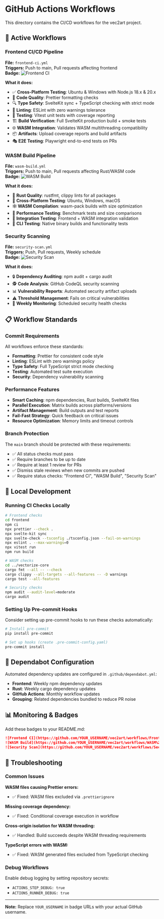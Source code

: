 # GitHub Actions Workflows

This directory contains the CI/CD workflows for the vec2art project.

## 🚀 Active Workflows

### Frontend CI/CD Pipeline
**File:** `frontend-ci.yml`  
**Triggers:** Push to main, Pull requests affecting frontend  
**Badge:** ![Frontend CI](https://github.com/YOUR_USERNAME/vec2art/workflows/Frontend%20CI/CD%20Pipeline/badge.svg)

**What it does:**
- ✅ **Cross-Platform Testing**: Ubuntu & Windows with Node.js 18.x & 20.x
- 🎨 **Code Quality**: Prettier formatting checks
- 🔍 **Type Safety**: SvelteKit sync + TypeScript checking with strict mode
- 🚨 **Linting**: ESLint with zero warnings tolerance
- 🧪 **Testing**: Vitest unit tests with coverage reporting
- 🏗️ **Build Verification**: Full SvelteKit production build + smoke tests
- 🌐 **WASM Integration**: Validates WASM multithreading compatibility
- 📦 **Artifacts**: Upload coverage reports and build artifacts
- 🎭 **E2E Testing**: Playwright end-to-end tests on PRs

### WASM Build Pipeline
**File:** `wasm-build.yml`  
**Triggers:** Push to main, Pull requests affecting Rust/WASM code  
**Badge:** ![WASM Build](https://github.com/YOUR_USERNAME/vec2art/workflows/WASM%20Build%20%26%20Test/badge.svg)

**What it does:**
- 🦀 **Rust Quality**: rustfmt, clippy lints for all packages
- 🧪 **Cross-Platform Testing**: Ubuntu, Windows, macOS
- 🕸️ **WASM Compilation**: wasm-pack builds with size optimization
- 🏃 **Performance Testing**: Benchmark tests and size comparisons
- 🔗 **Integration Testing**: Frontend + WASM integration validation
- 📱 **CLI Testing**: Native binary builds and functionality tests

### Security Scanning
**File:** `security-scan.yml`  
**Triggers:** Push, Pull requests, Weekly schedule  
**Badge:** ![Security Scan](https://github.com/YOUR_USERNAME/vec2art/workflows/Security%20Scan/badge.svg)

**What it does:**
- 🔒 **Dependency Auditing**: npm audit + cargo audit
- 🕵️ **Code Analysis**: GitHub CodeQL security scanning
- 📊 **Vulnerability Reports**: Automated security artifact uploads
- ⚠️ **Threshold Management**: Fails on critical vulnerabilities
- 📅 **Weekly Monitoring**: Scheduled security health checks

## 📋 Workflow Standards

### Commit Requirements
All workflows enforce these standards:
- **Formatting**: Prettier for consistent code style
- **Linting**: ESLint with zero warnings policy
- **Type Safety**: Full TypeScript strict mode checking
- **Testing**: Automated test suite execution
- **Security**: Dependency vulnerability scanning

### Performance Features
- **Smart Caching**: npm dependencies, Rust builds, SvelteKit files
- **Parallel Execution**: Matrix builds across platforms/versions
- **Artifact Management**: Build outputs and test reports
- **Fail-Fast Strategy**: Quick feedback on critical issues
- **Resource Optimization**: Memory limits and timeout controls

### Branch Protection
The `main` branch should be protected with these requirements:
- ✅ All status checks must pass
- ✅ Require branches to be up to date
- ✅ Require at least 1 review for PRs
- ✅ Dismiss stale reviews when new commits are pushed
- ✅ Require status checks: "Frontend CI", "WASM Build", "Security Scan"

## 🔧 Local Development

### Running CI Checks Locally

```bash
# Frontend checks
cd frontend
npm ci
npx prettier --check .
npx svelte-kit sync
npx svelte-check --tsconfig ./tsconfig.json --fail-on-warnings
npx eslint . --max-warnings=0
npx vitest run
npm run build

# WASM checks
cd ../vectorize-core
cargo fmt --all -- --check
cargo clippy --all-targets --all-features -- -D warnings
cargo test --all-features

# Security checks
npm audit --audit-level=moderate
cargo audit
```

### Setting Up Pre-commit Hooks

Consider setting up pre-commit hooks to run these checks automatically:

```bash
# Install pre-commit
pip install pre-commit

# Set up hooks (create .pre-commit-config.yaml)
pre-commit install
```

## 🤖 Dependabot Configuration

Automated dependency updates are configured in `.github/dependabot.yml`:
- **Frontend**: Weekly npm dependency updates
- **Rust**: Weekly cargo dependency updates  
- **GitHub Actions**: Monthly workflow updates
- **Grouping**: Related dependencies bundled to reduce PR noise

## 📊 Monitoring & Badges

Add these badges to your README.md:

```markdown
![Frontend CI](https://github.com/YOUR_USERNAME/vec2art/workflows/Frontend%20CI/CD%20Pipeline/badge.svg)
![WASM Build](https://github.com/YOUR_USERNAME/vec2art/workflows/WASM%20Build%20%26%20Test/badge.svg)
![Security Scan](https://github.com/YOUR_USERNAME/vec2art/workflows/Security%20Scan/badge.svg)
```

## 🚨 Troubleshooting

### Common Issues

**WASM files causing Prettier errors:**
- ✅ Fixed: WASM files excluded via `.prettierignore`

**Missing coverage dependency:**
- ✅ Fixed: Conditional coverage execution in workflow

**Cross-origin isolation for WASM threading:**
- ✅ Handled: Build succeeds despite WASM threading requirements

**TypeScript errors with WASM:**
- ✅ Fixed: WASM generated files excluded from TypeScript checking

### Debug Workflows

Enable debug logging by setting repository secrets:
- `ACTIONS_STEP_DEBUG: true`
- `ACTIONS_RUNNER_DEBUG: true`

---

**Note:** Replace `YOUR_USERNAME` in badge URLs with your actual GitHub username.
